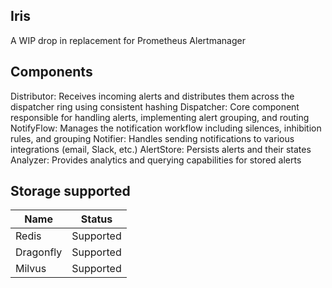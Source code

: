 ## Iris
A WIP drop in replacement for Prometheus Alertmanager

## Components
Distributor: Receives incoming alerts and distributes them across the dispatcher ring using consistent hashing
Dispatcher: Core component responsible for handling alerts, implementing alert grouping, and routing
NotifyFlow: Manages the notification workflow including silences, inhibition rules, and grouping
Notifier: Handles sending notifications to various integrations (email, Slack, etc.)
AlertStore: Persists alerts and their states
Analyzer: Provides analytics and querying capabilities for stored alerts

## Storage supported
| Name      | Status   |
|-----------|:--------:|
| Redis     |Supported |
| Dragonfly |Supported |
| Milvus    |Supported |